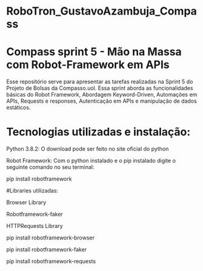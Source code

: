 # RoboTron_GustavoAzambuja_Compass
# Compass sprint 5 - Mão na Massa com Robot-Framework em APIs
  Esse repositório serve para apresentar as tarefas realizadas na Sprint 5 do Projeto de Bolsas da Compasso.uol. Essa sprint aborda as funcionalidades básicas do Robot Framework, Abordagem Keyword-Driven, Automações em APIs, Requests e responses, Autenticação em APIs e manipulação de dados estáticos.

# Tecnologias utilizadas e instalação:

Python 3.8.2: O download pode ser feito no site oficial do python

Robot Framework: Com o python instalado e o pip instalado digite o seguinte comando no seu terminal:

pip install robotframework

#Libraries utilizadas:

Browser Library

Robotframework-faker

HTTPRequests Library

pip install robotframework-browser

pip install robotframework-faker

pip install robotframework-requests  
